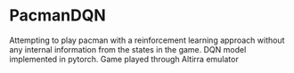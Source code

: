 # PacmanDQN
Attempting to play pacman with a reinforcement learning approach without any internal information from the states in the game. DQN model implemented in pytorch. Game played through Altirra emulator
